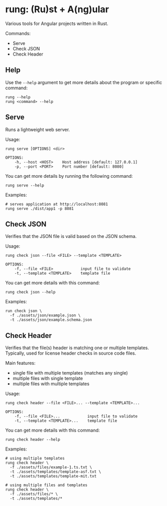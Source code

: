 # rung: (Ru)st + A(ng)ular

Various tools for Angular projects written in Rust.

Commands:

- Serve
- Check JSON
- Check Header

## Help

Use the `--help` argument to get more details about the program or specific command:

```shell
rung --help
rung <command> --help
```

## Serve

Runs a lightweight web server.

Usage:

```shell
rung serve [OPTIONS] <dir>

OPTIONS:
    -h, --host <HOST>    Host address [default: 127.0.0.1]
    -p, --port <PORT>    Port number [default: 8080]
```

You can get more details by running the following command: 

```shell
rung serve --help
```

Examples:

```shell
# serves application at http://localhost:8081
rung serve ./dist/app1 -p 8081
```

## Check JSON

Verifies that the JSON file is valid based on the JSON schema.

Usage:

```shell
rung check json --file <FILE> --template <TEMPLATE>

OPTIONS:
    -f, --file <FILE>            input file to validate
    -t, --template <TEMPLATE>    template file
```

You can get more details with this command:

```shell
rung check json --help
```

Examples:

```shell
run check json \
  -f ./assets/json/example.json \
  -t ./assets/json/example.schema.json
```

## Check Header

Verifies that the file(s) header is matching one or multiple templates.
Typically, used for license header checks in source code files.

Main features:

- single file with multiple templates (matches any single)
- multiple files with single template 
- multiple files with multiple templates

Usage:

```shell
rung check header --file <FILE>... --template <TEMPLATE>...

OPTIONS:
    -f, --file <FILE>...            input file to validate
    -t, --template <TEMPLATE>...    template file
```

You can get more details with this command:

```shell
rung check header --help
```

Examples:

```shell
# using multiple templates
rung check header \
  -f ./assets/files/example-1.ts.txt \
  -t ./assets/templates/template-asf.txt \ 
  -t ./assets/templates/template-mit.txt
  
# using multiple files and templates
rung check header \
  -f ./assets/files/* \
  -t ./assets/templates/*
```
